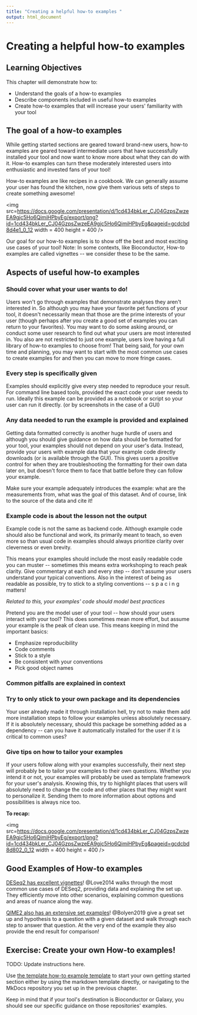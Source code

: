 ```yaml
---
title: "Creating a helpful how-to examples "
output: html_document
---
```


# Creating a helpful how-to examples 

## Learning Objectives

This chapter will demonstrate how to:

- Understand the goals of a how-to examples
- Describe components included in useful how-to examples
- Create how-to examples that will increase your users' familiarity with your tool

## The goal of a how-to examples 

While getting started sections are geared toward brand-new users, how-to examples are geared toward intermediate users that have successfully installed your tool and now want to know more about what they can do with it. 
How-to examples can turn these moderately interested users into enthusiastic and invested fans of your tool! 

How-to examples are like recipes in a cookbook. 
We can generally assume your user has found the kitchen, now give them various sets of steps to create something awesome!

<img src=https://docs.google.com/presentation/d/1cd434bkLer_CJ04GzpsZwzeEA9gjc5Ho6QimiHPbyEg/export/png?id=1cd434bkLer_CJ04GzpsZwzeEA9gjc5Ho6QimiHPbyEg&pageid=gcdcbd8d4e1_0_12 width = 400 height = 400 />

Our goal for our how-to examples is to show off the best and most exciting use cases of your tool!
Note: In some contexts, like Bioconductor, How-to examples are called vignettes -- we consider these to be the same. 

## Aspects of useful how-to examples 
  
### Should cover what your user wants to do!

Users won't go through examples that demonstrate analyses they aren't interested in. 
So although you may have your favorite pet functions of your tool, it doesn't necessarily mean that those are the prime interests of your user (though perhaps after you create a good set of examples you can return to your favorites). 
You may want to do some asking around, or conduct some user research to find out what your users are most interested in. 
You also are not restricted to just one example, users love having a full library of how-to examples to choose from!
That being said, for your own time and planning, you may want to start with the most common use cases to create examples for and then you can move to more fringe cases. 

### Every step is specifically given 

Examples should explicitly give every step needed to reproduce your result.
For command line based tools, provided the exact code your user needs to run. 
Ideally this example can be provided as a notebook or script so your user can run it directly.
(or by screenshots in the case of a GUI) 

### Any data needed to run the example is provided and explained  

Getting data formatted correctly is another huge hurdle of users and although you should give guidance on how data should be formatted for your tool, your examples should not depend on your user's data. 
Instead, provide your users with example data that your example code directly downloads (or is available through the GUI). 
This gives users a positive control for when they are troubleshooting the formatting for their own data later on, but doesn't force them to face that battle before they can follow your example. 

Make sure your example adequately introduces the example: what are the measurements from, what was the goal of this dataset. 
And of course, link to the source of the data and cite it!

### Example code is about the lesson not the output

Example code is not the same as backend code. 
Although example code should also be functional and work, its primarily meant to teach, so even more so than usual code in examples should always prioritize clarity over cleverness or even brevity. 

This means your examples should include the most easily readable code you can muster -- sometimes this means extra workshoping to reach peak clarity.
Give commentary at each and every step -- don't assume your users understand your typical conventions. 
Also in the interest of being as readable as possible, try to stick to a styling conventions -- s p a c i n g  matters!

_Related to this, your examples' code should model best practices_

Pretend you are the model user of your tool -- how should your users interact with your tool?
This does sometimes mean more effort, but assume your example is the peak of clean use. 
This means keeping in mind the important basics: 
- Emphasize reproducibility 
- Code comments 
- Stick to a style
- Be consistent with your conventions 
- Pick good object names

### Common pitfalls are explained in context


### Try to only stick to your own package and its dependencies

Your user already made it through installation hell, try not to make them add more installation steps to follow your examples unless absolutely necessary. 
If it is absolutely necessary, should this package be something added as a dependency -- can you have it automatically installed for the user if it is critical to common uses? 

### Give tips on how to tailor your examples

If your users follow along with your examples successfully, their next step will probably be to tailor your examples to their own questions.
Whether you intend it or not, your examples will probably be used as template framework for your user's analysis. 
Knowing this, try to highlight places that users will absolutely need to change the code and other places that they might want to personalize it. 
Sending them to more information about options and possibilities is always nice too. 

**To recap:**

<img src=https://docs.google.com/presentation/d/1cd434bkLer_CJ04GzpsZwzeEA9gjc5Ho6QimiHPbyEg/export/png?id=1cd434bkLer_CJ04GzpsZwzeEA9gjc5Ho6QimiHPbyEg&pageid=gcdcbd8d802_0_12 width = 400 height = 400 />

## Good Examples of How-to examples

[DESeq2 has excellent vignettes](http://www.bioconductor.org/packages/release/bioc/vignettes/DESeq2/inst/doc/DESeq2.html)! 
@Love2014 walks through the most common use cases of DESeq2, providing data and explaining the set up.
They efficiently move into other scenarios, explaining common questions and areas of nuance along the way. 

[QIME2 also has an extensive set examples](https://docs.qiime2.org/2021.2/tutorials/pd-mice/)!
@Bolyen2019 give a great set up and hypothesis to a question with a given dataset and walk through each step to answer that question.
At the very end of the example they also provide the end result for comparison!

## Exercise: Create your own How-to examples!

TODO: Update instructions here. 

Use [the template how-to example template](https://raw.githubusercontent.com/jhudsl/itcr-template-documentation/master/docs/how-to_examples_template.md) to start your own getting started section either by using the markdown template directly, or navigating to the MkDocs repository you set up in the previous chapter. 

Keep in mind that if your tool's destination is Bioconductor or Galaxy, you should see our specific guidance on those repositories' examples. 


